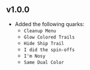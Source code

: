 ## v1.0.0
 - Added the following quarks:
   - `Cleanup Menu`
   - `Glow Colored Trails`
   - `Hide Ship Trail`
   - `I did the spin-offs`
   - `I'm Nosy`
   - `Same Dual Color`